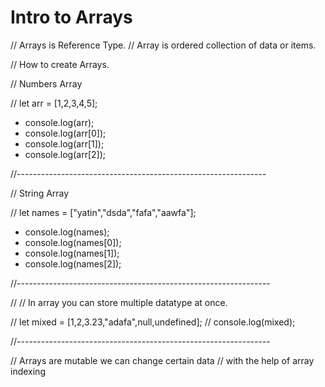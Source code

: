 # Intro to Arrays 

// Arrays is Reference Type.
// Array is ordered collection of data or items.


// How to create Arrays.


//  Numbers Array

// let arr = [1,2,3,4,5];

- console.log(arr);
- console.log(arr[0]);
- console.log(arr[1]);
- console.log(arr[2]);

//--------------------------------------------------------------


// String Array

// let names = ["yatin","dsda","fafa","aawfa"];

- console.log(names);
- console.log(names[0]);
- console.log(names[1]);
- console.log(names[2]);

//---------------------------------------------------------------

// // In array you can store multiple datatype at once.

// let mixed = [1,2,3.23,"adafa",null,undefined];
// console.log(mixed);

//---------------------------------------------------------------

// Arrays are mutable we can change certain data
// with the help of array indexing
